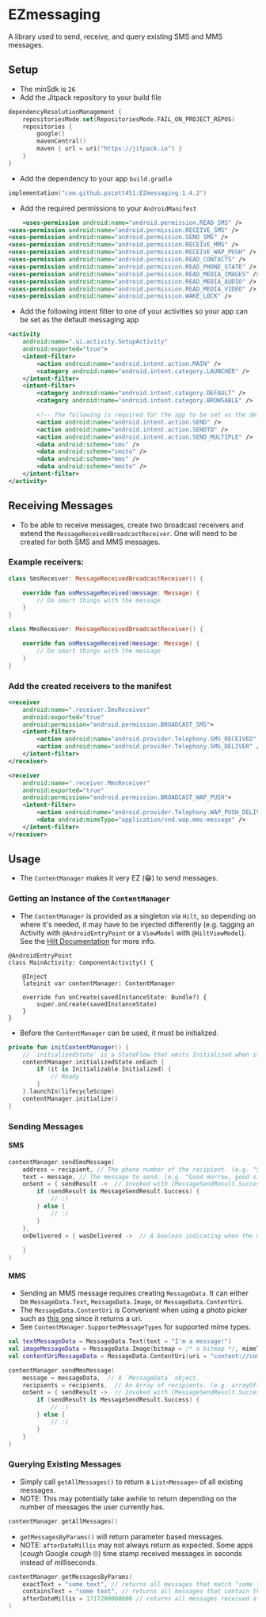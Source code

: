 # EZmessaging

A library used to send, receive, and query existing SMS and MMS messages.

## Setup
- The minSdk is `26`
- Add the Jitpack repository to your build file
```kotlin
dependencyResolutionManagement {
    repositoriesMode.set(RepositoriesMode.FAIL_ON_PROJECT_REPOS)
    repositories {
        google()
        mavenCentral()
        maven { url = uri("https://jitpack.io") }
    }
}
```
- Add the dependency to your app `build.gradle`
```kotlin
implementation("com.github.pscott451:EZmessaging:1.4.2")
```
- Add the required permissions to your `AndroidManifest`
```xml
    <uses-permission android:name="android.permission.READ_SMS" />
<uses-permission android:name="android.permission.RECEIVE_SMS" />
<uses-permission android:name="android.permission.SEND_SMS" />
<uses-permission android:name="android.permission.RECEIVE_MMS" />
<uses-permission android:name="android.permission.RECEIVE_WAP_PUSH" />
<uses-permission android:name="android.permission.READ_CONTACTS" />
<uses-permission android:name="android.permission.READ_PHONE_STATE" />
<uses-permission android:name="android.permission.READ_MEDIA_IMAGES" />
<uses-permission android:name="android.permission.READ_MEDIA_AUDIO" />
<uses-permission android:name="android.permission.READ_MEDIA_VIDEO" />
<uses-permission android:name="android.permission.WAKE_LOCK" />
```
- Add the following intent filter to one of your activities so your app can be set as the default messaging app
```xml
<activity
    android:name=".ui.activity.SetupActivity"
    android:exported="true">
    <intent-filter>
        <action android:name="android.intent.action.MAIN" />
        <category android:name="android.intent.category.LAUNCHER" />
    </intent-filter>
    <intent-filter>
        <category android:name="android.intent.category.DEFAULT" />
        <category android:name="android.intent.category.BROWSABLE" />

        <!-- The following is required for the app to be set as the default messaging app -->
        <action android:name="android.intent.action.SEND" />
        <action android:name="android.intent.action.SENDTO" />
        <action android:name="android.intent.action.SEND_MULTIPLE" />
        <data android:scheme="sms" />
        <data android:scheme="smsto" />
        <data android:scheme="mms" />
        <data android:scheme="mmsto" />
    </intent-filter>
</activity>
```

## Receiving Messages
- To be able to receive messages, create two broadcast receivers and extend the `MessageReceivedBroadcastReceiver`. One will need to be created for both SMS and MMS messages.

### Example receivers:
```kotlin
class SmsReceiver: MessageReceivedBroadcastReceiver() {

    override fun onMessageReceived(message: Message) {
        // Do smart things with the message
    }
}
```
```kotlin
class MmsReceiver: MessageReceivedBroadcastReceiver() {

    override fun onMessageReceived(message: Message) {
        // Do smart things with the message
    }
}
```
### Add the created receivers to the manifest
```xml
<receiver
    android:name=".receiver.SmsReceiver"
    android:exported="true"
    android:permission="android.permission.BROADCAST_SMS">
    <intent-filter>
        <action android:name="android.provider.Telephony.SMS_RECEIVED" />
        <action android:name="android.provider.Telephony.SMS_DELIVER" />
    </intent-filter>
</receiver>

<receiver
    android:name=".receiver.MmsReceiver"
    android:exported="true"
    android:permission="android.permission.BROADCAST_WAP_PUSH">
    <intent-filter>
        <action android:name="android.provider.Telephony.WAP_PUSH_DELIVER" />
        <data android:mimeType="application/vnd.wap.mms-message" />
    </intent-filter>
</receiver>
```

## Usage
- The `ContentManager` makes it very EZ (😁) to send messages.
### Getting an Instance of the `ContentManager`
- The `ContentManager` is provided as a singleton via `Hilt`, so depending on where it's needed, it may have to be injected differently (e.g. tagging an Activity with `@AndroidEntryPoint` or a `ViewModel` with `@HiltViewModel`). See the [Hilt Documentation](https://developer.android.com/training/dependency-injection/hilt-android) for more info.
```
@AndroidEntryPoint
class MainActivity: ComponentActivity() {

    @Inject
    lateinit var contentManager: ContentManager

    override fun onCreate(savedInstanceState: Bundle?) {
        super.onCreate(savedInstanceState)
    }
}
```

- Before the `ContentManager` can be used, it must be initialized.
```kotlin
private fun initContentManager() {
    // `initializedState` is a StateFlow that emits Initialized when it's ready to use
    contentManager.initializedState.onEach {
        if (it is Initializable.Initialized) {
            // Ready
        }
    }.launchIn(lifecycleScope)
    contentManager.initialize()
}
```

### Sending Messages
#### SMS
```kotlin
contentManager.sendSmsMessage(
    address = recipient, // The phone number of the recipient. (e.g. "5553231122")
    text = message, // The message to send. (e.g. "Good morrow, good sir!")
    onSent = { sendResult ->  // Invoked with [MessageSendResult.Success] if the message was successfully sent.
        if (sendResult is MessageSendResult.Success) {
            // :)
        } else {
            // :(
        }
    },
    onDelivered = { wasDelivered ->  // A boolean indicating when the message was delivered to the recipient.  Depending on the carrier and device, this may not always be available.
                
    }
)
```

#### MMS
- Sending an MMS message requires creating `MessageData`. It can either be `MessageData.Text`, `MessageData.Image`, or `MessageData.ContentUri`.
- The `MessageData.ContentUri` is Convenient when using a photo picker such as [this one](https://developer.android.com/training/data-storage/shared/photopicker) since it returns a uri.
- See `ContentManager.SupportedMessageTypes` for supported mime types.
```kotlin
val textMessageData = MessageData.Text(text = "I'm a message!")
val imageMessageData = MessageData.Image(bitmap = /* a bitmap */, mimeType = "image/jpeg")
val contentUriMessageData = MessageData.ContentUri(uri = "content://com.android.providers.downloads.documents/document/20")
```

```kotlin
contentManager.sendMmsMessage(
    message = messageData,  // A `MessageData` object. 
    recipients = recipients,  // An Array of recipients. (e.g. arrayOf("5553231122", "5553335555"))
    onSent = { sendResult ->  // Invoked with [MessageSendResult.Success] if the message was successfully sent.
        if (sendResult is MessageSendResult.Success) {
            // :)
        } else {
            // :(
        }
    }
)
```

### Querying Existing Messages
- Simply call `getAllMessages()` to return a `List<Message>` of all existing messages.
- NOTE: This may potentially take awhile to return depending on the number of messages the user currently has.
```kotlin
contentManager.getAllMessages()
```
- `getMessagesByParams()` will return parameter based messages.
- NOTE: `afterDateMillis` may not always return as expected. Some apps (*cough* Google *cough* 🙄) time stamp received messages in seconds instead of milliseconds.
```kotlin
contentManager.getMessagesByParams(
    exactText = "some text", // returns all messages that match "some text".
    containsText = "some text", // returns all messages that contain the substring "some text".
    afterDateMillis = 1717200000000 // returns all messages received after Jun 1, 2024.
)
```
